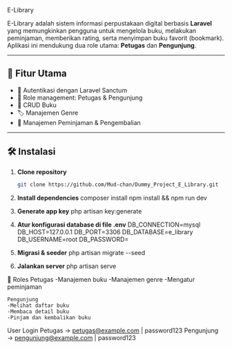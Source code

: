  E-Library

E-Library adalah sistem informasi perpustakaan digital berbasis **Laravel** yang memungkinkan pengguna untuk mengelola buku, melakukan peminjaman, memberikan rating, serta menyimpan buku favorit (bookmark).  
Aplikasi ini mendukung dua role utama: **Petugas** dan **Pengunjung**.

---

## 🚀 Fitur Utama
- 🔑 Autentikasi dengan Laravel Sanctum
- 👥 Role management: Petugas & Pengunjung
- 📖 CRUD Buku
- 🏷️ Manajemen Genre
- 📅 Manajemen Peminjaman & Pengembalian

---

## 🛠️ Instalasi

1. **Clone repository**
   ```bash
   git clone https://github.com/Mud-chan/Dummy_Project_E_Library.git
   
2. **Install dependencies**
    composer install
    npm install && npm run dev

4. **Generate app key**
    php artisan key:generate

6. **Atur konfigurasi database di file .env**
    DB_CONNECTION=mysql
    DB_HOST=127.0.0.1
    DB_PORT=3306
    DB_DATABASE=e_library
    DB_USERNAME=root
    DB_PASSWORD=

7. **Migrasi & seeder**
    php artisan migrate --seed

8. **Jalankan server**
    php artisan serve


👥 Roles
    Petugas
    -Manajemen buku
    -Manajemen genre
    -Mengatur peminjaman

    Pengunjung
    -Melihat daftar buku
    -Membaca detail buku
    -Pinjam dan kembalikan buku

User Login
    Petugas → petugas@example.com | password123
    Pengunjung → pengunjung@example.com | password123
